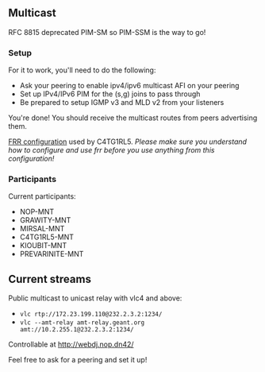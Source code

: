 ## Multicast

RFC 8815 deprecated PIM-SM so PIM-SSM is the way to go!

### Setup

For it to work, you'll need to do the following:
  * Ask your peering to enable ipv4/ipv6 multicast AFI on your peering
  * Set up IPv4/IPv6 PIM for the (s,g) joins to pass through
  * Be prepared to setup IGMP v3 and MLD v2 from your listeners

You're done! You should receive the multicast routes from peers advertising them.

[FRR configuration](https://git.lemonsh.moe/C4TG1RL5/dn42/src/branch/master/lab.rtr.famfo.catgirls.dn42/frr) used by C4TG1RL5.
_Please make sure you understand how to configure and use frr before you use anything from this configuration!_

### Participants

Current participants:
  * NOP-MNT
  * GRAWITY-MNT
  * MIRSAL-MNT
  * C4TG1RL5-MNT
  * KIOUBIT-MNT
  * PREVARINITE-MNT

## Current streams

Public multicast to unicast relay with vlc4 and above:
  * `vlc rtp://172.23.199.110@232.2.3.2:1234/`
  * `vlc --amt-relay amt-relay.geant.org amt://10.2.255.1@232.2.3.2:1234/`

Controllable at <http://webdj.nop.dn42/>

Feel free to ask for a peering and set it up!
